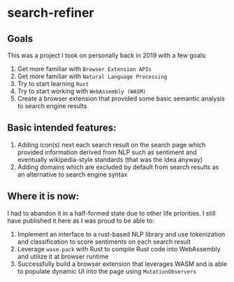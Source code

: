 # search-refiner

## Goals
This was a project I took on personally back in 2019 with a few goals:
1. Get more familiar with `Browser Extension APIs`
2. Get more familiar with `Natural Language Processing`
3. Try to start learning `Rust`
4. Try to start working with `WebAssembly (WASM)`
5. Create a browser extension that provided some basic semantic analysis to search engine results

## Basic intended features:
1. Adding icon(s) next each search result on the search page which provided information derived from NLP such as sentiment and eventually wikipedia-style standards (that was the idea anyway)
2. Adding domains which are excluded by default from search results as an alternative to search engine syntax

## Where it is now:
I had to abandon it in a half-formed state due to other life priorities. I still have published it here as I was proud to be able to:

1. Implement an interface to a rust-based NLP library and use tokenization and classification to score sentiments on each search result
2. Leverage `wasm-pack` with Rust to compile Rust code into WebAssembly and utilize it at browser runtime
3. Successfully build a browser extension that leverages WASM and is able to populate dynamic UI into the page using `MutationObservers`
